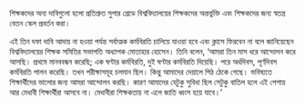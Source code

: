 শিক্ষকদের অন্য দাবিগুলো হলো প্রতিশ্রুত সুপার গ্রেডে বিশ্ববিদ্যালয়ের শিক্ষকদের অন্তর্ভুক্তি এবং শিক্ষকদের জন্য স্বতন্ত্র বেতন স্কেল প্রবর্তন করা।

এই তিন দফা দাবি আদায় না হওয়া পর্যন্ত সর্বাত্মক কর্মবিরতি চালিয়ে যাওয়া হবে এবং ক্লাসে ফিরবেন না বলে জানিয়েছেন বিশ্ববিদ্যালয়ের শিক্ষক সমিতির সভাপতি অধ্যাপক মোতাহার হোসেন। তিনি বলেন, ‘আমরা তিন মাস ধরে আন্দোলন করে আসছি। প্রথমে মানববন্ধন করেছি; এক ঘণ্টার কর্মবিরতি, দুই ঘণ্টার কর্মবিরতি দিয়েছি। পরে অর্ধদিবস, পূর্ণদিবস কর্মবিরতি পালন করেছি। তখন পরীক্ষাসমূহ চলমান ছিল। কিন্তু আমাদের দেয়ালে পিঠ ঠেকে গেছে। ভবিষ্যতে শিক্ষার্থীদের ভালোর জন্য আমরা আন্দোলন করছি। কারণ আমাদের যেটুকু সুবিধা ছিল সেটুকু বাতিল হলে এই পেশায় আর মেধাবী শিক্ষার্থীরা আসবে না। মেধাবীরা শিক্ষকতায় না এলে জাতি ধ্বংস হয়ে যাবে।’
